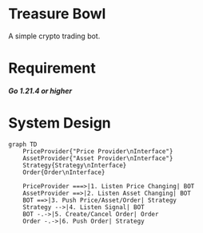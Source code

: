 # Treasure Bowl

A simple crypto trading bot.

# Requirement
#### _Go 1.21.4 or higher_

# System Design
```mermaid
graph TD
    PriceProvider{"Price Provider\nInterface"}
    AssetProvider{"Asset Provider\nInterface"}
    Strategy{Strategy\nInterface}
    Order{Order\nInterface}

    PriceProvider ===>|1. Listen Price Changing| BOT
    AssetProvider ==>|2. Listen Asset Changing| BOT
    BOT ==>|3. Push Price/Asset/Order| Strategy 
    Strategy -->|4. Listen Signal| BOT
    BOT -.->|5. Create/Cancel Order| Order
    Order -.->|6. Push Order| Strategy
```